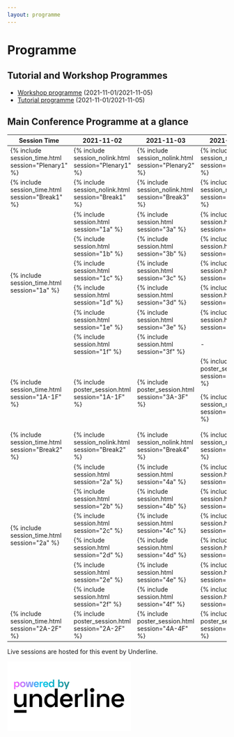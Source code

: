 ```yaml
---
layout: programme
---
```


# Programme

## Tutorial and Workshop Programmes

 - [Workshop programme](/programme/workshops) (<span data-tz="2021-11-01" class="tz-d">2021-11-01</span>/<span data-tz="2021-11-05" class="tz-d">2021-11-05</span>)
 - [Tutorial programme](/programme/tutorials) (<span data-tz="2021-11-01" class="tz-d">2021-11-01</span>/<span data-tz="2021-11-05" class="tz-d">2021-11-05</span>)

## Main Conference Programme at a glance

<div class="table-responsive">
<table class="table table-bordered table-striped">
<col style="width:19%">
<col style="width:27%">
<col style="width:27%">
<col style="width:27%">
<thead>
<tr>
<th>Session Time</th>
<th><span data-tz="2021-11-02" class="tz-d">2021-11-02</span></th>
<th><span data-tz="2021-11-03" class="tz-d">2021-11-03</span></th>
<th><span data-tz="2021-11-04" class="tz-d">2021-11-04</span></th>
</tr>
</thead>
<tbody>
<tr>
<td>{% include session_time.html session="Plenary1" %}</td>
<td>{% include session_nolink.html session="Plenary1" %}</td>
<td>{% include session_nolink.html session="Plenary2" %}</td>
<td>{% include session_nolink.html session="Plenary3" %}</td>
</tr>
<tr>
<td>{% include session_time.html session="Break1" %}</td>
<td>{% include session_nolink.html session="Break1" %}</td>
<td>{% include session_nolink.html session="Break3" %}</td>
<td>{% include session_nolink.html session="Break5" %}</td>
</tr>
<tr>
<td rowspan="6">{% include session_time.html session="1a" %}</td>
<td>{% include session.html session="1a" %}</td>
<td>{% include session.html session="3a" %}</td>
<td>{% include session.html session="5a" %}</td>
</tr>
<tr>
<td>{% include session.html session="1b" %}</td>
<td>{% include session.html session="3b" %}</td>
<td>{% include session.html session="5b" %}</td>
</tr>
<tr>
<td>{% include session.html session="1c" %}</td>
<td>{% include session.html session="3c" %}</td>
<td>{% include session.html session="5c" %}</td>
</tr>
<tr>
<td>{% include session.html session="1d" %}</td>
<td>{% include session.html session="3d" %}</td>
<td>{% include session.html session="5d" %}</td>
</tr>
<tr>
<td>{% include session.html session="1e" %}</td>
<td>{% include session.html session="3e" %}</td>
<td>{% include session.html session="5e" %}</td>
</tr>
<tr>
<td>{% include session.html session="1f" %}</td>
<td>{% include session.html session="3f" %}</td>
<td>-</td>
</tr>
<tr>
<td>{% include session_time.html session="1A-1F" %}</td>
<td>{% include poster_session.html session="1A-1F" %}</td>
<td>{% include poster_session.html session="3A-3F" %}</td>
<td>{% include poster_session.html session="5A-5E" %}
<p>{% include session_nolink.html session="BusMet1" %}</p></td>
</tr>
<tr>
<td>{% include session_time.html session="Break2" %}</td>
<td>{% include session_nolink.html session="Break2" %}</td>
<td>{% include session_nolink.html session="Break4" %}</td>
<td>{% include session_nolink.html session="Break6" %}</td>
</tr>
<tr>
<td rowspan="6">{% include session_time.html session="2a" %}</td>
<td>{% include session.html session="2a" %}</td>
<td>{% include session.html session="4a" %}</td>
<td>{% include session.html session="6a" %}</td>
</tr>
<tr>
<td>{% include session.html session="2b" %}</td>
<td>{% include session.html session="4b" %}</td>
<td>{% include session.html session="6b" %}</td>
</tr>
<tr>
<td>{% include session.html session="2c" %}</td>
<td>{% include session.html session="4c" %}</td>
<td>{% include session.html session="6c" %}</td>
</tr>
<tr>
<td>{% include session.html session="2d" %}</td>
<td>{% include session.html session="4d" %}</td>
<td>{% include session.html session="6d" %}</td>
</tr>
<tr>
<td>{% include session.html session="2e" %}</td>
<td>{% include session.html session="4e" %}</td>
<td>{% include session.html session="6e" %}</td>
</tr>
<tr>
<td>{% include session.html session="2f" %}</td>
<td>{% include session.html session="4f" %}</td>
<td>{% include session.html session="6f" %}</td>
</tr>
<tr>
<td>{% include session_time.html session="2A-2F" %}</td>
<td>{% include poster_session.html session="2A-2F" %}</td>
<td>{% include poster_session.html session="4A-4F" %}</td>
<td>{% include poster_session.html session="6A-6F" %}</td>
</tr>
</tbody>
</table>
</div>

Live sessions are hosted for this event by Underline.

<img alt="Powered by Underline." src="/img/sponsors/underline.png" style="max-height:160px">